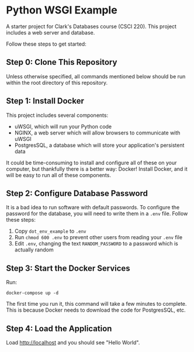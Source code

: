 # Python WSGI Example

A starter project for Clark's Databases course (CSCI 220). This project includes a web server and database.

Follow these steps to get started:

## Step 0: Clone This Repository

Unless otherwise specified, all commands mentioned below should be run within the root directory of this repository.

## Step 1: Install Docker

This project includes several components: 

- uWSGI, which will run your Python code
- NGINX, a web server which will allow browsers to communicate with uWSGI
- PostgresSQL, a database which will store your application's persistent data

It could be time-consuming to install and configure all of these on your computer, but thankfully there is a better way: Docker! Install Docker, and it will be easy to run all of these components.

## Step 2: Configure Database Password

It is a bad idea to run software with default passwords. To configure the password for the database, you will need to write them in a `.env` file. Follow these steps:

1. Copy `dot_env_example` to `.env`
2. Run `chmod 600 .env` to prevent other users from reading your `.env` file
3. Edit `.env`, changing the text `RANDOM_PASSWORD` to a password which is actually random

## Step 3: Start the Docker Services

Run:
```
docker-compose up -d
```

The first time you run it, this command will take a few minutes to complete. This is because Docker needs to download the code for PostgresSQL, etc.

## Step 4: Load the Application

Load <http://localhost> and you should see "Hello World".
